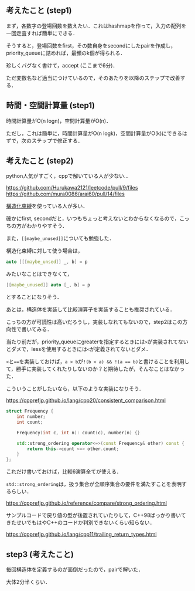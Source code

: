 ## 考えたこと (step1)
まず，各数字の登場回数を数えたい．これはhashmapを作って，入力の配列を一回走査すれば簡単にできる．

そうすると，登場回数をfirst，その数自身をsecondにしたpairを作成し，priority_queueに詰めれば，最頻のk個が得られる．

珍しくバグなく書けて，accept (ここまで6分)．

ただ変数名など適当につけているので，そのあたりを以降のステップで改善する．

## 時間・空間計算量 (step1)
時間計算量がO(n logn)，空間計算量がO(n)．

ただし，これは簡単に，時間計算量がO(n logk)，空間計算量がO(k)にできるはずで，次のステップで修正する．

## 考えたこと (step2)
python人気がすごく，cppで解いている人が少ない...

https://github.com/Hurukawa2121/leetcode/pull/9/files
https://github.com/mura0086/arai60/pull/14/files

[構造化束縛](https://cpprefjp.github.io/lang/cpp17/structured_bindings.html)を使っている人が多い．

確かにfirst, secondだと，いつもちょっと考えないとわからなくなるので，こっちの方がわかりやすそう．

また，`[[maybe_unused]]`についても勉強した．

構造化束縛に対して使う場合は，

```cpp
auto [[[maybe_unsed]] _, b] = p
```

みたいなことはできなくて，

```cpp
[[maybe_unused]] auto [_, b] = p
```

とすることになりそう．

あとは，構造体を実装して比較演算子を実装することも推奨されている．

こっちの方が可読性は高いだろうし，実装しなれてもないので，step2はこの方向性で書いてみる．

当たり前だが，priority_queueにgreaterを指定するときには`>`が実装されてないとダメで，lessを使用するときには`<`が定義されてないとダメ．

`<`と`==`を実装しておけば，`a > b`が`!(b < a) && !(a == b)`と書けることを利用して，勝手に実装してくれたりしないのか？と期待したが，そんなことはなかった．

こういうことがしたいなら，以下のような実装になりそう．

https://cpprefjp.github.io/lang/cpp20/consistent_comparison.html

```cpp
struct Frequency {
    int number;
    int count;

    Frequency(int c, int n): count(c), number(n) {}

    std::strong_ordering operator<=>(const Frequency& other) const {
        return this->count <=> other.count;
    }
};
```

これだけ書いておけば，比較6演算全てが使える．

`std::strong_ordering`は，扱う集合が全順序集合の要件を満たすことを表明するらしい．

https://cpprefjp.github.io/reference/compare/strong_ordering.html

サンプルコードで戻り値の型が後置されていたりして，C++98ばっかり書いてきたせいでもはやC++のコードか判別できないくらい知らない．

https://cpprefjp.github.io/lang/cpp11/trailing_return_types.html

## step3 (考えたこと)
毎回構造体を定義するのが面倒だったので，pairで解いた．

大体2分半くらい．
